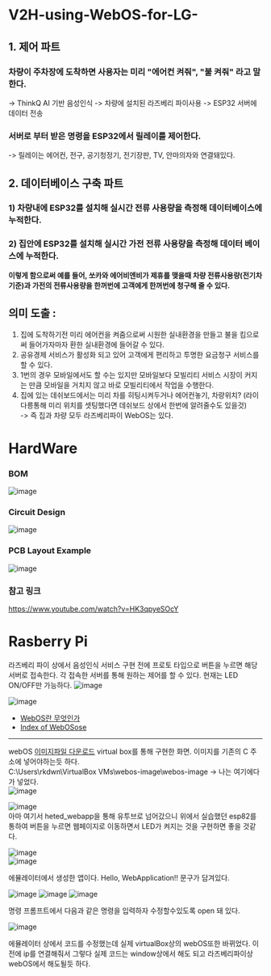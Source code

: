 # V2H-using-WebOS-for-LG-
## 1. 제어 파트

### 차량이 주차장에 도착하면 사용자는 미리 "에어컨 켜줘", "불 켜줘" 라고 말한다.
-> ThinkQ AI 기반 음성인식
-> 차량에 설치된 라즈베리 파이사용
-> ESP32 서버에 데이터 전송

### 서버로 부터 받은 명령을 ESP32에서 릴레이를 제어한다.
-> 릴레이는 에어컨, 전구, 공기청정기, 전기장판, TV, 안마의자와 연결돼있다. 

## 2. 데이터베이스 구축 파트
### 1) 차량내에 ESP32를 설치해 실시간 전류 사용량을 측정해 데이터베이스에 누적한다.
### 2) 집안에 ESP32를 설치해 실시간 가전 전류 사용량을 측정해 데이터 베이스에 누적한다.

**이렇게 함으로써 예를 들어, 쏘카와 에어비엔비가 제휴를 맺을때 차량 전류사용량(전기차기준)과 가전의 전류사용량을
한꺼번에 고객에게 한꺼번에 청구해 줄 수 있다.**

## 의미 도출 : 
1. 집에 도착하기전 미리 에어컨을 켜줌으로써 시원한 실내환경을 만들고 불을 킴으로써 들어가자마자 환한 실내환경에 들어갈 수 있다.
2. 공유경제 서비스가 활성화 되고 있어 고객에게 편리하고 투명한 요금청구 서비스를 할 수 있다.
3. 1번의 경우 모바일에서도 할 수는 있지만 모바일보다 모빌리티 서비스 시장이 커지는 만큼 모바일을 거치지 않고 바로 모빌리티에서 작업을 수행한다.
4. 집에 있는 데쉬보드에서는 미리 차를 히팅시켜두거나 에어컨놓기, 차량위치? (라이다릉통해 미리 위치를 셋팅했다면 데쉬보드 상에서 한번에 알려줄수도 있을것)   
-> 즉 집과 차량 모두 라즈베리파이 WebOS는 있다.

# HardWare
### BOM
![image](https://user-images.githubusercontent.com/76835313/124378459-5c11e000-dcec-11eb-9657-5b64cefc6ab8.png)
### Circuit Design
![image](https://user-images.githubusercontent.com/76835313/124378469-67650b80-dcec-11eb-9178-f6a75f4ad2a7.png)
### PCB Layout Example
![image](https://user-images.githubusercontent.com/76835313/124378507-9b403100-dcec-11eb-87a6-1cf5fb4c2169.png)
### 참고 링크
https://www.youtube.com/watch?v=HK3qpyeSOcY


# Rasberry Pi
라즈베리 파이 상에서 음성인식 서비스 구현 전에 프로토 타입으로 버튼을 누르면 해당 서버로 접속한다.
각 접속한 서버를 통해 원하는 제어를 할 수 있다. 현재는 LED ON/OFF만 가능하다.
![image](https://user-images.githubusercontent.com/76835313/124382429-57f0bd00-dd02-11eb-91f2-8b53da33a773.png)

![image](https://user-images.githubusercontent.com/76835313/124382416-47d8dd80-dd02-11eb-9fd1-4cc050e3fad2.png)

* [WebOS란 무엇인가](https://webos-supporters.tistory.com/8)
* [Index of WebOSose](http://build.webos-ports.org/webosose/)
--------------------
webOS
[이미지파일 다운로드](http://build.webos-ports.org/webosose/qemux86/build-361-v2.11.0/)
virtual box를 통해 구현한 화면. 이미지를 기존의 C 주소에 넣어야하는듯 하다.  
C:\Users\rkdwn\VirtualBox VMs\webos-image\webos-image -> 나는 여기에다가 넣었다.  
![image](https://user-images.githubusercontent.com/76835313/125741276-294c355d-8dcb-40a2-86f9-6411c00b1010.png)

![image](https://user-images.githubusercontent.com/76835313/125780324-e93a0cc1-68a3-4ed2-81fb-8207a2efbc4e.png)  
아마 여기서 heted_webapp을 통해 유투브로 넘어갔으니 위에서 실습했던 esp82를 통하여 버튼을 누르면 웹페이지로 이동하면서 LED가 켜지는 것을 구현하면 좋을 것같다.

![image](https://user-images.githubusercontent.com/76835313/125782219-fa3cf680-b6ea-4a18-8c67-60f6b664a732.png)  
![image](https://user-images.githubusercontent.com/76835313/125782276-119d8218-3820-412b-a19c-bf422a07ce99.png)  

에뮬레이터에서 생성한 앱이다. Hello, WebApplication!! 문구가 담겨있다.

![image](https://user-images.githubusercontent.com/76835313/125782694-a1c9c5e0-36a5-459a-a089-fc5e45e7cef6.png)
![image](https://user-images.githubusercontent.com/76835313/125782766-f9cf5dec-0b6e-4d87-a68f-f2c78e9708ca.png)
![image](https://user-images.githubusercontent.com/76835313/125784917-08a46b15-beda-4d4f-af13-f2c1e6b1f4ba.png)

명령 프롬프트에서 다음과 같은 명령을 입력하자 수정할수있도록 open 돼 있다.

![image](https://user-images.githubusercontent.com/76835313/125788156-7acd5014-2bd6-435f-b85a-9099b9e454c7.png)

에뮬레이터 상에서 코드를 수정했는데 실제 virtualBox상의 webOS또한 바뀌었다. 이전에 ip를 연결해줘서 그렇다
실제 코드는 window상에서 해도 되고 라즈베리파이상 webOS에서 해도될듯 하다.
